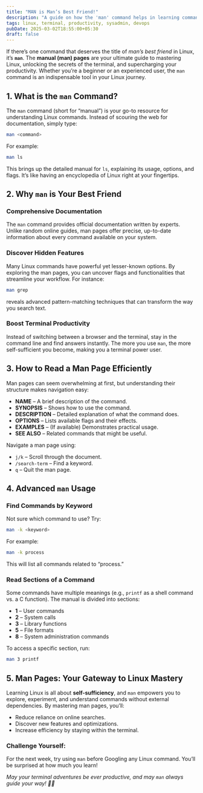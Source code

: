 ```yaml
---
title: "MAN is Man’s Best Friend!"
description: "A guide on how the 'man' command helps in learning commands and boosting terminal productivity."
tags: linux, terminal, productivity, sysadmin, devops
pubDate: 2025-03-02T18:55:00+05:30
draft: false
---
```


If there’s one command that deserves the title of _man’s best friend_ in Linux, it’s **`man`**. The **manual (man) pages** are your ultimate guide to mastering Linux, unlocking the secrets of the terminal, and supercharging your productivity. Whether you’re a beginner or an experienced user, the `man` command is an indispensable tool in your Linux journey.

## 1. **What is the `man` Command?**

The `man` command (short for “manual”) is your go-to resource for understanding Linux commands. Instead of scouring the web for documentation, simply type:

```sh
man <command>
```

For example:

```sh
man ls
```

This brings up the detailed manual for `ls`, explaining its usage, options, and flags. It’s like having an encyclopedia of Linux right at your fingertips.

## 2. **Why `man` is Your Best Friend**

### **Comprehensive Documentation**
The `man` command provides official documentation written by experts. Unlike random online guides, man pages offer precise, up-to-date information about every command available on your system.

### **Discover Hidden Features**
Many Linux commands have powerful yet lesser-known options. By exploring the man pages, you can uncover flags and functionalities that streamline your workflow. For instance:

```sh
man grep
```

reveals advanced pattern-matching techniques that can transform the way you search text.

### **Boost Terminal Productivity**
Instead of switching between a browser and the terminal, stay in the command line and find answers instantly. The more you use `man`, the more self-sufficient you become, making you a terminal power user.

## 3. **How to Read a Man Page Efficiently**

Man pages can seem overwhelming at first, but understanding their structure makes navigation easy:

- **NAME** – A brief description of the command.
- **SYNOPSIS** – Shows how to use the command.
- **DESCRIPTION** – Detailed explanation of what the command does.
- **OPTIONS** – Lists available flags and their effects.
- **EXAMPLES** – (If available) Demonstrates practical usage.
- **SEE ALSO** – Related commands that might be useful.

Navigate a man page using:
- `j/k` – Scroll through the document.
- `/search-term` – Find a keyword.
- `q` – Quit the man page.

## 4. **Advanced `man` Usage**

### **Find Commands by Keyword**
Not sure which command to use? Try:

```sh
man -k <keyword>
```

For example:

```sh
man -k process
```

This will list all commands related to “process.”

### **Read Sections of a Command**
Some commands have multiple meanings (e.g., `printf` as a shell command vs. a C function). The manual is divided into sections:

- **1** – User commands
- **2** – System calls
- **3** – Library functions
- **5** – File formats
- **8** – System administration commands

To access a specific section, run:

```sh
man 3 printf
```

## 5. **Man Pages: Your Gateway to Linux Mastery**

Learning Linux is all about **self-sufficiency**, and `man` empowers you to explore, experiment, and understand commands without external dependencies. By mastering man pages, you’ll:
- Reduce reliance on online searches.
- Discover new features and optimizations.
- Increase efficiency by staying within the terminal.

### **Challenge Yourself:**
For the next week, try using `man` before Googling any Linux command. You’ll be surprised at how much you learn!

 _May your terminal adventures be ever productive, and may `man` always guide your way! 🐧✨_
